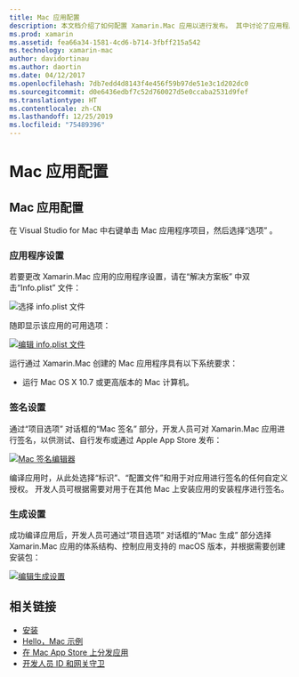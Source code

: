 ```yaml
---
title: Mac 应用配置
description: 本文档介绍了如何配置 Xamarin.Mac 应用以进行发布。 其中讨论了应用程序设置、签名设置和生成设置。
ms.prod: xamarin
ms.assetid: fea66a34-1581-4cd6-b714-3fbff215a542
ms.technology: xamarin-mac
author: davidortinau
ms.author: daortin
ms.date: 04/12/2017
ms.openlocfilehash: 7db7edd4d8143f4e456f59b97de51e3c1d202dc0
ms.sourcegitcommit: d0e6436edbf7c52d760027d5e0ccaba2531d9fef
ms.translationtype: HT
ms.contentlocale: zh-CN
ms.lasthandoff: 12/25/2019
ms.locfileid: "75489396"
---
```

# <a name="mac-app-configuration"></a>Mac 应用配置

## <a name="mac-app-configuration"></a>Mac 应用配置

在 Visual Studio for Mac 中右键单击 Mac 应用程序项目，然后选择“选项”  。

### <a name="application-settings"></a>应用程序设置

若要更改 Xamarin.Mac 应用的应用程序设置，请在“解决方案板”  中双击“Info.plist”  文件：

![选择 info.plist 文件](app-configuration-images/config04.png "选择 info.plist 文件")

随即显示该应用的可用选项：

 [![编辑 info.plist 文件](app-configuration-images/config01.png "编辑 info.plist 文件")](app-configuration-images/config01-large.png#lightbox)

运行通过 Xamarin.Mac 创建的 Mac 应用程序具有以下系统要求：

- 运行 Mac OS X 10.7 或更高版本的 Mac 计算机。

### <a name="signing-settings"></a>签名设置

通过“项目选项”  对话框的“Mac 签名”  部分，开发人员可对 Xamarin.Mac 应用进行签名，以供测试、自行发布或通过 Apple App Store 发布：

[![Mac 签名编辑器](app-configuration-images/config02.png "Mac 签名窗口")](app-configuration-images/config02-large.png#lightbox)

编译应用时，从此处选择“标识”、“配置文件”和用于对应用进行签名的任何自定义授权。 开发人员可根据需要对用于在其他 Mac 上安装应用的安装程序进行签名。

### <a name="build-settings"></a>生成设置

成功编译应用后，开发人员可通过“项目选项”  对话框的“Mac 生成”  部分选择 Xamarin.Mac 应用的体系结构、控制应用支持的 macOS 版本，并根据需要创建安装包：

 [![编辑生成设置](app-configuration-images/config03.png "编辑生成设置")](app-configuration-images/config03-large.png#lightbox)

## <a name="related-links"></a>相关链接

- [安装](/visualstudio/mac/installation/)
- [Hello，Mac 示例](~/mac/get-started/hello-mac.md)
- [在 Mac App Store 上分发应用](https://developer.apple.com/devcenter/mac/checklist/)
- [开发人员 ID 和网关守卫](https://developer.apple.com/resources/developer-id/)
